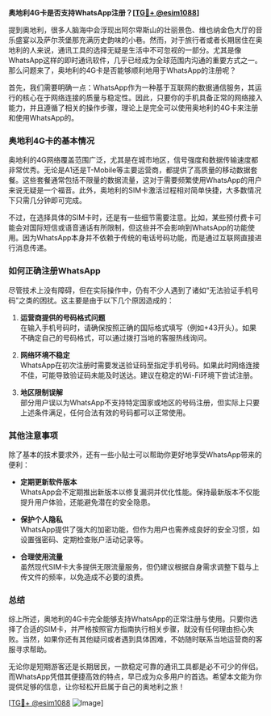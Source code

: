 **奥地利4G卡是否支持WhatsApp注册？[[TG💪+ @esim1088](https://t.me/s/esim1088)]**

提到奥地利，很多人脑海中会浮现出阿尔卑斯山的壮丽景色、维也纳金色大厅的音乐盛宴以及萨尔茨堡那充满历史韵味的小巷。然而，对于旅行者或者长期居住在奥地利的人来说，通讯工具的选择无疑是生活中不可忽视的一部分。尤其是像WhatsApp这样的即时通讯软件，几乎已经成为全球范围内沟通的重要方式之一。那么问题来了，奥地利的4G卡是否能够顺利地用于WhatsApp的注册呢？

首先，我们需要明确一点：WhatsApp作为一种基于互联网的数据通信服务，其运行的核心在于网络连接的质量与稳定性。因此，只要你的手机具备正常的网络接入能力，并且遵循了相关的操作步骤，理论上是完全可以使用奥地利的4G卡来注册和使用WhatsApp的。

### **奥地利4G卡的基本情况**

奥地利的4G网络覆盖范围广泛，尤其是在城市地区，信号强度和数据传输速度都非常优秀。无论是A1还是T-Mobile等主要运营商，都提供了高质量的移动数据套餐。这些套餐通常包括不限量的数据流量，这对于需要频繁使用WhatsApp的用户来说无疑是一个福音。此外，奥地利的SIM卡激活过程相对简单快捷，大多数情况下只需几分钟即可完成。

不过，在选择具体的SIM卡时，还是有一些细节需要注意。比如，某些预付费卡可能会对国际短信或语音通话有所限制，但这些并不会影响到WhatsApp的功能使用。因为WhatsApp本身并不依赖于传统的电话号码功能，而是通过互联网直接进行消息传递。

### **如何正确注册WhatsApp**

尽管技术上没有障碍，但在实际操作中，仍有不少人遇到了诸如“无法验证手机号码”之类的困扰。这主要是由于以下几个原因造成的：

1. **运营商提供的号码格式问题**  
   在输入手机号码时，请确保按照正确的国际格式填写（例如+43开头）。如果不确定自己的号码格式，可以通过拨打当地的客服热线询问。

2. **网络环境不稳定**  
   WhatsApp在初次注册时需要发送验证码至指定手机号码。如果此时网络连接不佳，可能导致验证码未能及时送达。建议在稳定的Wi-Fi环境下尝试注册。

3. **地区限制误解**  
   部分用户误以为WhatsApp不支持特定国家或地区的号码注册，但实际上只要上述条件满足，任何合法有效的号码都可以正常使用。

### **其他注意事项**

除了基本的技术要求外，还有一些小贴士可以帮助你更好地享受WhatsApp带来的便利：

- **定期更新软件版本**  
  WhatsApp会不定期推出新版本以修复漏洞并优化性能。保持最新版本不仅能提升用户体验，还能避免潜在的安全隐患。

- **保护个人隐私**  
  WhatsApp提供了强大的加密功能，但作为用户也需养成良好的安全习惯，如设置强密码、定期检查账户活动记录等。

- **合理使用流量**  
  虽然现代SIM卡大多提供无限流量服务，但仍建议根据自身需求调整下载与上传文件的频率，以免造成不必要的浪费。

### **总结**

综上所述，奥地利的4G卡完全能够支持WhatsApp的正常注册与使用。只要你选择了合适的SIM卡，并严格按照官方指南执行相关步骤，就没有任何理由担心失败。当然，如果你还有其他疑问或者遇到具体困难，不妨随时联系当地运营商的客服寻求帮助。

无论你是短期游客还是长期居民，一款稳定可靠的通讯工具都是必不可少的伴侣。而WhatsApp凭借其便捷高效的特点，早已成为众多用户的首选。希望本文能为你提供足够的信息，让你轻松开启属于自己的奥地利之旅！

[[TG💪+ @esim1088](https://t.me/s/esim1088) ![Image](https://i.postimg.cc/4NQfJmqS/Snipaste-2025-05-13-00-14-12.png)]
